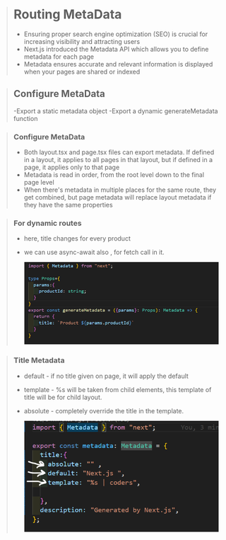 > # Routing MetaData
>
> - Ensuring proper search engine optimization (SEO) is crucial for increasing
>   visibility and attracting users
> - Next.js introduced the Metadata API which allows you to define metadata for each
>   page
> - Metadata ensures accurate and relevant information is displayed when your
>   pages are shared or indexed

> ## Configure MetaData
>
> -Export a static metadata object
> -Export a dynamic generateMetadata function

> ### Configure MetaData
>
> - Both layout.tsx and page.tsx files can export metadata. If defined in a layout, it
applies to all pages in that layout, but if defined in a page, it applies only to that
page
> - Metadata is read in order, from the root level down to the final page level
> - When there's metadata in multiple places for the same route, they get combined,
but page metadata will replace layout metadata if they have the same properties

> ### For dynamic routes
> - here, title changes for every product 
> - we can use async-await also , for fetch call in it.
> 
>   ![alt text](image-1.png)

> ### Title Metadata
> - default - if no title given on page, it will apply the default 
> - template -  %s will be taken from child elements, this template of title will be for child layout.
> - absolute - completely override the title in the template.
> 
>   ![alt text](image-2.png)
